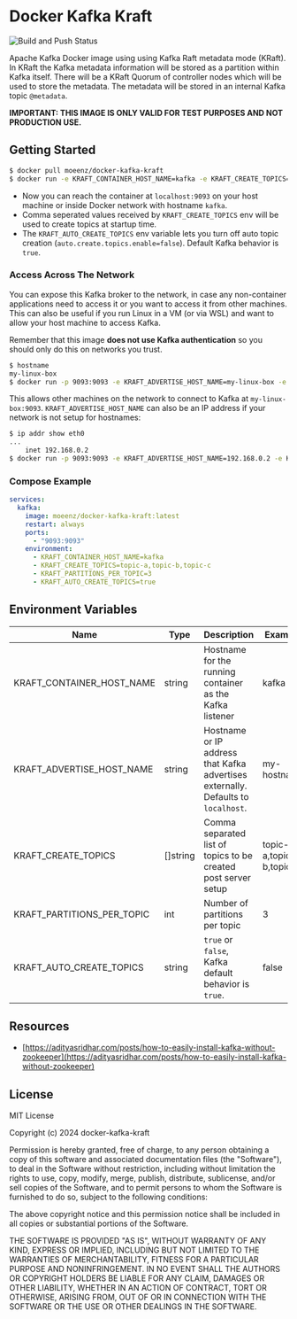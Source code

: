 # Docker Kafka Kraft

![Build and Push Status](https://github.com/moeenz/docker-kafka-kraft/actions/workflows/ci.yml/badge.svg?branch=master)

Apache Kafka Docker image using using Kafka Raft metadata mode (KRaft). In KRaft the Kafka metadata information will be stored as a partition within Kafka itself. There will be a KRaft Quorum of controller nodes which will be used to store the metadata. The metadata will be stored in an internal Kafka topic `@metadata`.

**IMPORTANT: THIS IMAGE IS ONLY VALID FOR TEST PURPOSES AND NOT PRODUCTION USE.**

## Getting Started

```bash
$ docker pull moeenz/docker-kafka-kraft
$ docker run -e KRAFT_CONTAINER_HOST_NAME=kafka -e KRAFT_CREATE_TOPICS=topic-a,topic-b,topic-c -e KRAFT_PARTITIONS_PER_TOPIC=3 -e KRAFT_AUTO_CREATE_TOPICS=true moeenz/docker-kafka-kraft
```

- Now you can reach the container at `localhost:9093` on your host machine or inside Docker network with hostname `kafka`.
- Comma seperated values received by `KRAFT_CREATE_TOPICS` env will be used to create topics at startup time.
- The `KRAFT_AUTO_CREATE_TOPICS` env variable lets you turn off auto topic creation (`auto.create.topics.enable=false`). Default Kafka behavior is `true`. 

### Access Across The Network

You can expose this Kafka broker to the network, in case any non-container applications need to access it or you want to access it from other machines.
This can also be useful if you run Linux in a VM (or via WSL) and want to allow your host machine to access Kafka.

Remember that this image **does not use Kafka authentication** so you should only do this on networks you trust.

```bash
$ hostname
my-linux-box
$ docker run -p 9093:9093 -e KRAFT_ADVERTISE_HOST_NAME=my-linux-box -e KRAFT_CONTAINER_HOST_NAME=kafka -e KRAFT_PARTITIONS_PER_TOPIC=3 -e KRAFT_AUTO_CREATE_TOPICS=true moeenz/docker-kafka-kraft
```

This allows other machines on the network to connect to Kafka at `my-linux-box:9093`.
`KRAFT_ADVERTISE_HOST_NAME` can also be an IP address if your network is not setup for hostnames:

```bash
$ ip addr show eth0
...
    inet 192.168.0.2
$ docker run -p 9093:9093 -e KRAFT_ADVERTISE_HOST_NAME=192.168.0.2 -e KRAFT_CONTAINER_HOST_NAME=kafka -e KRAFT_PARTITIONS_PER_TOPIC=3 -e KRAFT_AUTO_CREATE_TOPICS=true moeenz/docker-kafka-kraft
```

### Compose Example

```yaml
services:
  kafka:
    image: moeenz/docker-kafka-kraft:latest
    restart: always
    ports:
      - "9093:9093"
    environment:
      - KRAFT_CONTAINER_HOST_NAME=kafka
      - KRAFT_CREATE_TOPICS=topic-a,topic-b,topic-c
      - KRAFT_PARTITIONS_PER_TOPIC=3
      - KRAFT_AUTO_CREATE_TOPICS=true
```

## Environment Variables

| Name                       | Type     | Description                                                                       | Example                 |
| -------------------------- | -------- | --------------------------------------------------------------------------------- | ----------------------- |
| KRAFT_CONTAINER_HOST_NAME  | string   | Hostname for the running container as the Kafka listener                          | kafka                   |
| KRAFT_ADVERTISE_HOST_NAME  | string   | Hostname or IP address that Kafka advertises externally. Defaults to `localhost`. | my-hostname             |
| KRAFT_CREATE_TOPICS        | []string | Comma separated list of topics to be created post server setup                    | topic-a,topic-b,topic-c |
| KRAFT_PARTITIONS_PER_TOPIC | int      | Number of partitions per topic                                                    | 3                       |
| KRAFT_AUTO_CREATE_TOPICS   | string   | `true` or `false`, Kafka default behavior is `true`.                              | false                   |

## Resources

- [https://adityasridhar.com/posts/how-to-easily-install-kafka-without-zookeeper](https://adityasridhar.com/posts/how-to-easily-install-kafka-without-zookeeper)

## License

MIT License

Copyright (c) 2024 docker-kafka-kraft

Permission is hereby granted, free of charge, to any person obtaining a copy
of this software and associated documentation files (the "Software"), to deal
in the Software without restriction, including without limitation the rights
to use, copy, modify, merge, publish, distribute, sublicense, and/or sell
copies of the Software, and to permit persons to whom the Software is
furnished to do so, subject to the following conditions:

The above copyright notice and this permission notice shall be included in all
copies or substantial portions of the Software.

THE SOFTWARE IS PROVIDED "AS IS", WITHOUT WARRANTY OF ANY KIND, EXPRESS OR
IMPLIED, INCLUDING BUT NOT LIMITED TO THE WARRANTIES OF MERCHANTABILITY,
FITNESS FOR A PARTICULAR PURPOSE AND NONINFRINGEMENT. IN NO EVENT SHALL THE
AUTHORS OR COPYRIGHT HOLDERS BE LIABLE FOR ANY CLAIM, DAMAGES OR OTHER
LIABILITY, WHETHER IN AN ACTION OF CONTRACT, TORT OR OTHERWISE, ARISING FROM,
OUT OF OR IN CONNECTION WITH THE SOFTWARE OR THE USE OR OTHER DEALINGS IN THE
SOFTWARE.
